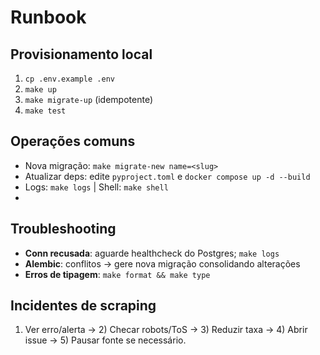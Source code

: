 # Runbook

## Provisionamento local
1. `cp .env.example .env`
2. `make up`
3. `make migrate-up` (idempotente)
4. `make test`

## Operações comuns
- Nova migração: `make migrate-new name=<slug>`
- Atualizar deps: edite `pyproject.toml` e `docker compose up -d --build`
- Logs: `make logs` | Shell: `make shell`
-
## Troubleshooting
- **Conn recusada**: aguarde healthcheck do Postgres; `make logs`
- **Alembic**: conflitos → gere nova migração consolidando alterações
- **Erros de tipagem**: `make format && make type`

## Incidentes de scraping
1) Ver erro/alerta → 2) Checar robots/ToS → 3) Reduzir taxa → 4) Abrir issue → 5) Pausar fonte se necessário.
